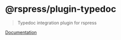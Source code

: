 # @rspress/plugin-typedoc

> Typedoc integration plugin for rspress

[Documentation](https://rspress.rs/plugin/official-plugins/typedoc)
